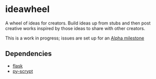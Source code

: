 ideawheel
=========

A wheel of ideas for creators.  Build ideas up from stubs and then post creative
works inspired by those ideas to share with other creators.

This is a work in progress; issues are set up for an [Alpha milestone][alpha]

Dependencies
------------
* [flask](http://flask.pocoo.org/docs/)
* [py-scrypt](https://pypi.python.org/pypi/scrypt/)

[alpha]: https://github.com/makyo/ideawheel/issues?milestone=1&state=open
